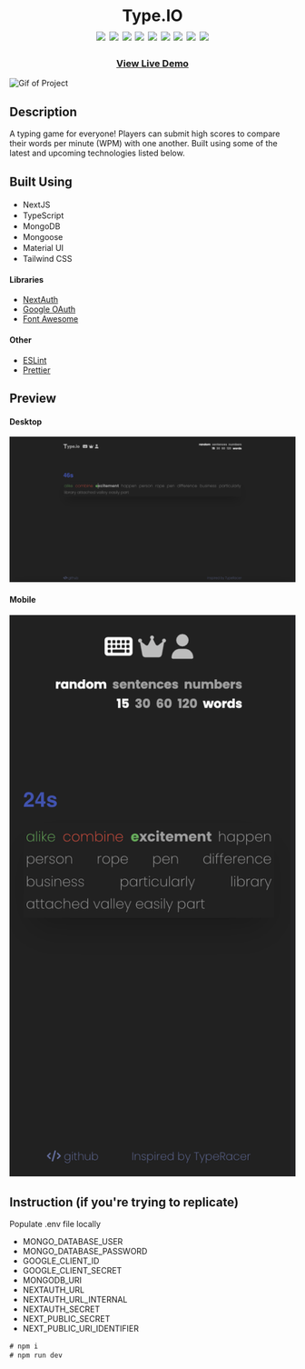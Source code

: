 <div align=center>
	<h1>Type.IO
	<br>
		<img src="https://img.shields.io/static/v1?label=&message=NextJS&color=000000&style=for-the-badge&logo=next.js&logoColor=white&logoWidth=&labelColor=&link=">
		<img src="https://img.shields.io/static/v1?label=&message=TypeScript&color=3178C6&style=for-the-badge&logo=typescript&logoColor=white&logoWidth=&labelColor=&link=">
		<img src="https://img.shields.io/static/v1?label=&message=MongoDB&color=47A248&style=for-the-badge&logo=mongodb&logoColor=white&logoWidth=&labelColor=&link=">
		<img src="https://img.shields.io/static/v1?label=&message=Mongoose&color=880000&style=for-the-badge&logo=mongoose&logoColor=white&logoWidth=&labelColor=&link=">
		<img src="https://img.shields.io/static/v1?label=&message=material UI&color=007FFF&style=for-the-badge&logo=mui&logoColor=white&logoWidth=&labelColor=&link=">
		<img src="https://img.shields.io/static/v1?label=&message=OAuth 2.0&color=4285F4&style=for-the-badge&logo=google&logoColor=white&logoWidth=&labelColor=&link=">
		<img src="https://img.shields.io/static/v1?label=&message=Fontawesome&color=528DD7&style=for-the-badge&logo=fontawesome&logoColor=white&logoWidth=&labelColor=&link=">
		<img src="https://img.shields.io/static/v1?label=&message=TailwindCSS&color=06B6D4&style=for-the-badge&logo=tailwindcss&logoColor=white&logoWidth=&labelColor=&link=">
		<img src="https://img.shields.io/static/v1?label=&message=ESLint&color=4B32C3&style=for-the-badge&logo=eslint&logoColor=white&logoWidth=&labelColor=&link=">
		<br>
	</h1>
	<h3><b><a href="https://type-io-ashen.vercel.app/">View Live Demo</a></b></h3>
</div>

![Gif of Project](./readme-assets/typeio.gif)

## Description

A typing game for everyone! Players can submit high scores to compare their words per minute (WPM) with one another. Built using some of the latest and upcoming technologies listed below.

## Built Using

- NextJS <img height="16" width="16" src="https://cdn.simpleicons.org/next.js" />
- TypeScript <img height="16" width="16" src="https://cdn.simpleicons.org/typescript" />
- MongoDB <img height="16" width="16" src="https://cdn.simpleicons.org/mongodb" />
- Mongoose <img height="16" width="16" src="https://cdn.simpleicons.org/mongoose" />
- Material UI <img height="16" width="16" src="https://cdn.simpleicons.org/mui" />
- Tailwind CSS <img height="16" width="16" src="https://cdn.simpleicons.org/tailwindcss" />

#### Libraries

- [NextAuth](https://next-auth.js.org/)
- [Google OAuth](https://developers.google.com/identity/protocols/oauth2)
- [Font Awesome](https://fontawesome.com/v5/docs/web/use-with/react)

#### Other

- [ESLint](https://eslint.org/)
- [Prettier](https://prettier.io/)

## Preview

#### Desktop

![Desktop](./readme-assets/typeIO.png)

#### Mobile

![Desktop](./readme-assets/typeIO-mobile.png)

## Instruction (if you're trying to replicate)

Populate .env file locally

- MONGO_DATABASE_USER
- MONGO_DATABASE_PASSWORD
- GOOGLE_CLIENT_ID
- GOOGLE_CLIENT_SECRET
- MONGODB_URI
- NEXTAUTH_URL
- NEXTAUTH_URL_INTERNAL
- NEXTAUTH_SECRET
- NEXT_PUBLIC_SECRET
- NEXT_PUBLIC_URI_IDENTIFIER

```
# npm i
# npm run dev
```
